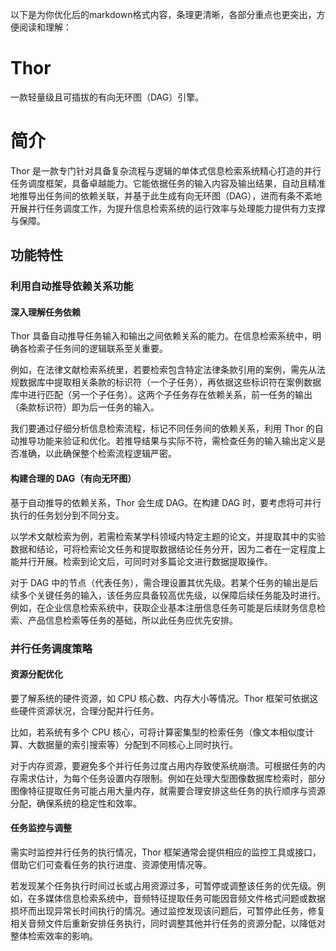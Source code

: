 以下是为你优化后的markdown格式内容，条理更清晰，各部分重点也更突出，方便阅读和理解：
# Thor
一款轻量级且可插拔的有向无环图（DAG）引擎。

# 简介

Thor 是一款专门针对具备复杂流程与逻辑的单体式信息检索系统精心打造的并行任务调度框架，具备卓越能力。它能依据任务的输入内容及输出结果，自动且精准地推导出任务间的依赖关联，并基于此生成有向无环图（DAG），进而有条不紊地开展并行任务调度工作，为提升信息检索系统的运行效率与处理能力提供有力支撑与保障。

## 功能特性

### 利用自动推导依赖关系功能

#### 深入理解任务依赖
Thor 具备自动推导任务输入和输出之间依赖关系的能力。在信息检索系统中，明确各检索子任务间的逻辑联系至关重要。

例如，在法律文献检索系统里，若要检索包含特定法律条款引用的案例，需先从法规数据库中提取相关条款的标识符（一个子任务），再依据这些标识符在案例数据库中进行匹配（另一个子任务）。这两个子任务存在依赖关系，前一任务的输出（条款标识符）即为后一任务的输入。

我们要通过仔细分析信息检索流程，标记不同任务间的依赖关系，利用 Thor 的自动推导功能来验证和优化。若推导结果与实际不符，需检查任务的输入输出定义是否准确，以此确保整个检索流程逻辑严密。

#### 构建合理的 DAG（有向无环图）
基于自动推导的依赖关系，Thor 会生成 DAG。在构建 DAG 时，要考虑将可并行执行的任务划分到不同分支。

以学术文献检索为例，若需检索某学科领域内特定主题的论文，并提取其中的实验数据和结论，可将检索论文任务和提取数据结论任务分开，因为二者在一定程度上能并行开展。检索到论文后，可同时对多篇论文进行数据提取操作。

对于 DAG 中的节点（代表任务），需合理设置其优先级。若某个任务的输出是后续多个关键任务的输入，该任务应具备较高优先级，以保障后续任务能及时进行。例如，在企业信息检索系统中，获取企业基本注册信息任务可能是后续财务信息检索、产品信息检索等任务的基础，所以此任务应优先安排。

### 并行任务调度策略

#### 资源分配优化
要了解系统的硬件资源，如 CPU 核心数、内存大小等情况。Thor 框架可依据这些硬件资源状况，合理分配并行任务。

比如，若系统有多个 CPU 核心，可将计算密集型的检索任务（像文本相似度计算、大数据量的索引搜索等）分配到不同核心上同时执行。

对于内存资源，要避免多个并行任务过度占用内存致使系统崩溃。可根据任务的内存需求估计，为每个任务设置内存限制。例如在处理大型图像数据库检索时，部分图像特征提取任务可能占用大量内存，就需要合理安排这些任务的执行顺序与资源分配，确保系统的稳定性和效率。

#### 任务监控与调整
需实时监控并行任务的执行情况，Thor 框架通常会提供相应的监控工具或接口，借助它们可查看任务的执行进度、资源使用情况等。

若发现某个任务执行时间过长或占用资源过多，可暂停或调整该任务的优先级。例如，在多媒体信息检索系统中，音频特征提取任务可能因音频文件格式问题或数据损坏而出现异常长时间执行的情况。通过监控发现该问题后，可暂停此任务，修复相关音频文件后重新安排任务执行，同时调整其他并行任务的资源分配，以降低对整体检索效率的影响。 